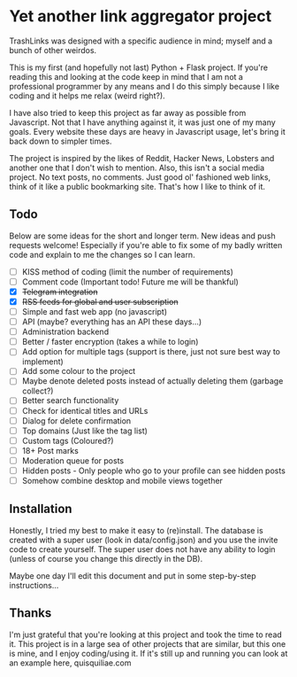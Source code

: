 # Yet another link aggregator project

TrashLinks was designed with a specific audience in mind; myself and a bunch of other weirdos.

This is my first (and hopefully not last) Python + Flask project.  If you're reading this and looking at the code keep in mind that I am not a professional programmer by any means and I do this simply because I like coding and it helps me relax (weird right?).

I have also tried to keep this project as far away as possible from Javascript.  Not that I have anything against it, it was just one of my many goals.  Every website these days are heavy in Javascript usage, let's bring it back down to simpler times.

The project is inspired by the likes of Reddit, Hacker News, Lobsters and another one that I don't wish to mention.  Also, this isn't a social media project.  No text posts, no comments.  Just good ol' fashioned web links, think of it like a public bookmarking site.  That's how I like to think of it.

## Todo

Below are some ideas for the short and longer term. New ideas and push requests welcome! Especially if you're able to fix some of my badly written code and explain to me the changes so I can learn.

- [ ] KISS method of coding (limit the number of requirements)
- [ ] Comment code (Important todo! Future me will be thankful)
- [x] ~~Telegram integration~~
- [x] ~~RSS feeds for global and user subscription~~
- [ ] Simple and fast web app (no javascript)
- [ ] API (maybe? everything has an API these days...)
- [ ] Administration backend
- [ ] Better / faster encryption (takes a while to login)
- [ ] Add option for multiple tags (support is there, just not sure best way to implement)
- [ ] Add some colour to the project
- [ ] Maybe denote deleted posts instead of actually deleting them (garbage collect?)
- [ ] Better search functionality
- [ ] Check for identical titles and URLs
- [ ] Dialog for delete confirmation
- [ ] Top domains (Just like the tag list)
- [ ] Custom tags (Coloured?)
- [ ] 18+ Post marks
- [ ] Moderation queue for posts
- [ ] Hidden posts - Only people who go to your profile can see hidden posts
- [ ] Somehow combine desktop and mobile views together

## Installation

Honestly, I tried my best to make it easy to (re)install.  The database is created with a super user (look in data/config.json) and you use the invite code to create yourself.  The super user does not have any ability to login (unless of course you change this directly in the DB).

Maybe one day I'll edit this document and put in some step-by-step instructions...

## Thanks

I'm just grateful that you're looking at this project and took the time to read it.  This project is in a large sea of other projects that are similar, but this one is mine, and I enjoy coding/using it.  If it's still up and running you can look at an example here, quisquiliae.com
